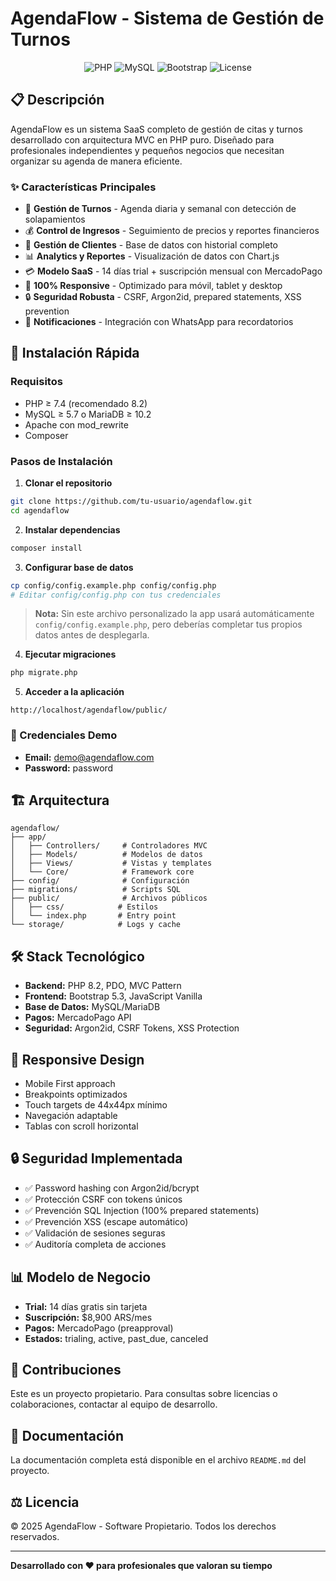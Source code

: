 # AgendaFlow - Sistema de Gestión de Turnos

<div align="center">
  <img src="https://img.shields.io/badge/PHP-8.2-777BB4?style=for-the-badge&logo=php&logoColor=white" alt="PHP">
  <img src="https://img.shields.io/badge/MySQL-5.7+-4479A1?style=for-the-badge&logo=mysql&logoColor=white" alt="MySQL">
  <img src="https://img.shields.io/badge/Bootstrap-5.3-7952B3?style=for-the-badge&logo=bootstrap&logoColor=white" alt="Bootstrap">
  <img src="https://img.shields.io/badge/License-Proprietary-red?style=for-the-badge" alt="License">
</div>

## 📋 Descripción

AgendaFlow es un sistema SaaS completo de gestión de citas y turnos desarrollado con arquitectura MVC en PHP puro. Diseñado para profesionales independientes y pequeños negocios que necesitan organizar su agenda de manera eficiente.

### ✨ Características Principales

- 📅 **Gestión de Turnos** - Agenda diaria y semanal con detección de solapamientos
- 💰 **Control de Ingresos** - Seguimiento de precios y reportes financieros
- 👥 **Gestión de Clientes** - Base de datos con historial completo
- 📊 **Analytics y Reportes** - Visualización de datos con Chart.js
- 💳 **Modelo SaaS** - 14 días trial + suscripción mensual con MercadoPago
- 📱 **100% Responsive** - Optimizado para móvil, tablet y desktop
- 🔒 **Seguridad Robusta** - CSRF, Argon2id, prepared statements, XSS prevention
- 📲 **Notificaciones** - Integración con WhatsApp para recordatorios

## 🚀 Instalación Rápida

### Requisitos
- PHP ≥ 7.4 (recomendado 8.2)
- MySQL ≥ 5.7 o MariaDB ≥ 10.2
- Apache con mod_rewrite
- Composer

### Pasos de Instalación

1. **Clonar el repositorio**
```bash
git clone https://github.com/tu-usuario/agendaflow.git
cd agendaflow
```

2. **Instalar dependencias**
```bash
composer install
```

3. **Configurar base de datos**
```bash
cp config/config.example.php config/config.php
# Editar config/config.php con tus credenciales
```

> **Nota:** Sin este archivo personalizado la app usará automáticamente `config/config.example.php`, pero deberías completar tus propios datos antes de desplegarla.

4. **Ejecutar migraciones**
```bash
php migrate.php
```

5. **Acceder a la aplicación**
```
http://localhost/agendaflow/public/
```

### 🔑 Credenciales Demo
- **Email:** demo@agendaflow.com
- **Password:** password

## 🏗️ Arquitectura

```
agendaflow/
├── app/
│   ├── Controllers/     # Controladores MVC
│   ├── Models/          # Modelos de datos
│   ├── Views/           # Vistas y templates
│   └── Core/            # Framework core
├── config/              # Configuración
├── migrations/          # Scripts SQL
├── public/              # Archivos públicos
│   ├── css/            # Estilos
│   └── index.php       # Entry point
└── storage/            # Logs y cache
```

## 🛠️ Stack Tecnológico

- **Backend:** PHP 8.2, PDO, MVC Pattern
- **Frontend:** Bootstrap 5.3, JavaScript Vanilla
- **Base de Datos:** MySQL/MariaDB
- **Pagos:** MercadoPago API
- **Seguridad:** Argon2id, CSRF Tokens, XSS Protection

## 📱 Responsive Design

- Mobile First approach
- Breakpoints optimizados
- Touch targets de 44x44px mínimo
- Navegación adaptable
- Tablas con scroll horizontal

## 🔒 Seguridad Implementada

- ✅ Password hashing con Argon2id/bcrypt
- ✅ Protección CSRF con tokens únicos
- ✅ Prevención SQL Injection (100% prepared statements)
- ✅ Prevención XSS (escape automático)
- ✅ Validación de sesiones seguras
- ✅ Auditoría completa de acciones

## 📊 Modelo de Negocio

- **Trial:** 14 días gratis sin tarjeta
- **Suscripción:** $8,900 ARS/mes
- **Pagos:** MercadoPago (preapproval)
- **Estados:** trialing, active, past_due, canceled

## 🤝 Contribuciones

Este es un proyecto propietario. Para consultas sobre licencias o colaboraciones, contactar al equipo de desarrollo.

## 📝 Documentación

La documentación completa está disponible en el archivo `README.md` del proyecto.

## ⚖️ Licencia

© 2025 AgendaFlow - Software Propietario. Todos los derechos reservados.

---

**Desarrollado con ❤️ para profesionales que valoran su tiempo**